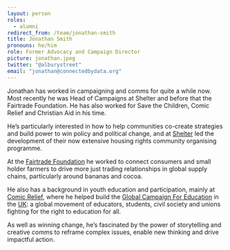 ```yaml
---
layout: person
roles:
  - alumni
redirect_from: /team/jonathan-smith
title: Jonathan Smith
pronouns: he/him
role: Former Advocacy and Campaign Director
picture: jonathan.jpeg
twitter: "@alburystreet"
email: "jonathan@connectedbydata.org"
---
```

Jonathan has worked in campaigning and comms for quite a while now. Most recently he was Head of Campaigns at Shelter and before that the Fairtrade Foundation. He has also worked for Save the Children, Comic Relief and Christian Aid in his time.

<!--more-->

He’s particularly interested in how to help communities co-create strategies and build power to win policy and political change, and at [Shelter](https://england.shelter.org.uk) led the development of their now extensive housing rights community organising programme.  

At the [Fairtrade Foundation](https://www.fairtrade.org.uk) he worked to connect consumers and small holder farmers to drive more just trading relationships in global supply chains, particularly around bananas and cocoa.

He also has a background in youth education and participation, mainly at [Comic Relief](https://www.comicrelief.com), where he helped build the [Global Campaign For Education](https://campaignforeducation.org/en/) in the [UK](https://sendmyfriend.org): a global movement of educators, students, civil society and unions fighting for the right to education for all.

As well as winning change, he’s fascinated by the power of storytelling and creative comms to reframe complex issues, enable new thinking and drive impactful action.
